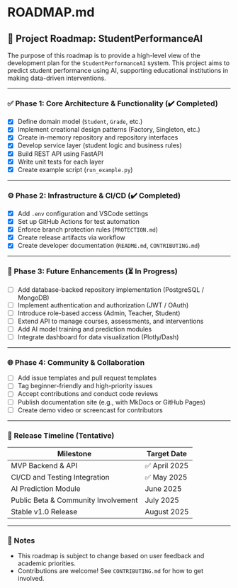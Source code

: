 # ROADMAP.md

## 📍 Project Roadmap: StudentPerformanceAI

The purpose of this roadmap is to provide a high-level view of the development plan for the `StudentPerformanceAI` system. This project aims to predict student performance using AI, supporting educational institutions in making data-driven interventions.

---

### ✅ Phase 1: Core Architecture & Functionality (✔️ Completed)
- [x] Define domain model (`Student`, `Grade`, etc.)
- [x] Implement creational design patterns (Factory, Singleton, etc.)
- [x] Create in-memory repository and repository interfaces
- [x] Develop service layer (student logic and business rules)
- [x] Build REST API using FastAPI
- [x] Write unit tests for each layer
- [x] Create example script (`run_example.py`)

---

### ⚙️ Phase 2: Infrastructure & CI/CD (✔️ Completed)
- [x] Add `.env` configuration and VSCode settings
- [x] Set up GitHub Actions for test automation
- [x] Enforce branch protection rules (`PROTECTION.md`)
- [x] Create release artifacts via workflow
- [x] Create developer documentation (`README.md`, `CONTRIBUTING.md`)

---

### 🚧 Phase 3: Future Enhancements (⏳ In Progress)
- [ ] Add database-backed repository implementation (PostgreSQL / MongoDB)
- [ ] Implement authentication and authorization (JWT / OAuth)
- [ ] Introduce role-based access (Admin, Teacher, Student)
- [ ] Extend API to manage courses, assessments, and interventions
- [ ] Add AI model training and prediction modules
- [ ] Integrate dashboard for data visualization (Plotly/Dash)

---

### 🌐 Phase 4: Community & Collaboration
- [ ] Add issue templates and pull request templates
- [ ] Tag beginner-friendly and high-priority issues
- [ ] Accept contributions and conduct code reviews
- [ ] Publish documentation site (e.g., with MkDocs or GitHub Pages)
- [ ] Create demo video or screencast for contributors

---

### 📅 Release Timeline (Tentative)

| Milestone                      | Target Date      |
|-------------------------------|------------------|
| MVP Backend & API             | ✅ April 2025     |
| CI/CD and Testing Integration | ✅ May 2025       |
| AI Prediction Module          | June 2025        |
| Public Beta & Community Involvement | July 2025  |
| Stable v1.0 Release           | August 2025      |

---

### 📢 Notes

- This roadmap is subject to change based on user feedback and academic priorities.
- Contributions are welcome! See `CONTRIBUTING.md` for how to get involved.

